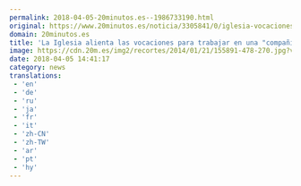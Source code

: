 ```yaml
---
permalink: 2018-04-05-20minutos.es--1986733190.html
original: https://www.20minutos.es/noticia/3305841/0/iglesia-vocaciones-trabajar-compania-alza/
domain: 20minutos.es
title: 'La Iglesia alienta las vocaciones para trabajar en una "compañía al alza"'
image: https://cdn.20m.es/img2/recortes/2014/01/21/155891-478-270.jpg?v=20170413144409
date: 2018-04-05 14:41:17
category: news
translations: 
 - 'en'
 - 'de'
 - 'ru'
 - 'ja'
 - 'fr'
 - 'it'
 - 'zh-CN'
 - 'zh-TW'
 - 'ar'
 - 'pt'
 - 'hy'
---
```


